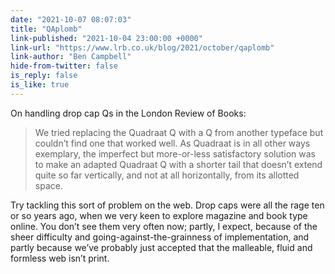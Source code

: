 ```yaml
---
date: "2021-10-07 08:07:03"
title: "QAplomb"
link-published: "2021-10-04 23:00:00 +0000"
link-url: "https://www.lrb.co.uk/blog/2021/october/qaplomb"
link-author: "Ben Campbell"
hide-from-twitter: false
is_reply: false
is_like: true
---
```


On handling drop cap Qs in the London Review of Books:

> We tried replacing the Quadraat Q with a Q from another typeface but couldn’t find one that worked well. As Quadraat is in all other ways exemplary, the imperfect but more-or-less satisfactory solution was to make an adapted Quadraat Q with a shorter tail that doesn’t extend quite so far vertically, and not at all horizontally, from its allotted space.

Try tackling this sort of problem on the web. Drop caps were all the rage ten or so years ago, when we very keen to explore magazine and book type online. You don’t see them very often now; partly, I expect, because of the sheer difficulty and going-against-the-grainness of implementation, and partly because we’ve probably just accepted that the malleable, fluid and formless web isn’t print.
